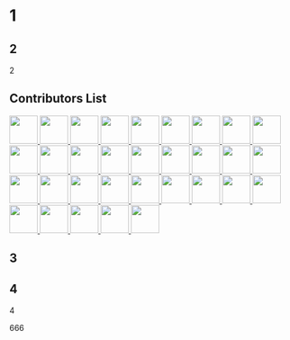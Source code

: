 # 1

## 2
2

## Contributors List

<a href="https://github.com/visiky" title="visiky">
  <img src="https://avatars.githubusercontent.com/u/15646325?v=4" width="50" />
</a>
<a href="https://github.com/hustcc" title="hustcc">
  <img src="https://avatars.githubusercontent.com/u/7856674?v=4" width="50" />
</a>
<a href="https://github.com/lxfu1" title="lxfu1">
  <img src="https://avatars.githubusercontent.com/u/31396322?v=4" width="50" />
</a>
<a href="https://github.com/liuzhenying" title="liuzhenying">
  <img src="https://avatars.githubusercontent.com/u/11748654?v=4" width="50" />
</a>
<a href="https://github.com/zqlu" title="zqlu">
  <img src="https://avatars.githubusercontent.com/u/1142242?v=4" width="50" />
</a>
<a href="https://github.com/arcsin1" title="arcsin1">
  <img src="https://avatars.githubusercontent.com/u/13724222?v=4" width="50" />
</a>
<a href="https://github.com/zhangzhonghe" title="zhangzhonghe">
  <img src="https://avatars.githubusercontent.com/u/38434641?v=4" width="50" />
</a>
<a href="https://github.com/yp0413150120" title="yp0413150120">
  <img src="https://avatars.githubusercontent.com/u/24318174?v=4" width="50" />
</a>
<a href="https://github.com/BBSQQ" title="BBSQQ">
  <img src="https://avatars.githubusercontent.com/u/35586469?v=4" width="50" />
</a>
<a href="https://github.com/DarrenPei" title="DarrenPei">
  <img src="https://avatars.githubusercontent.com/u/42288791?v=4" width="50" />
</a>
<a href="https://github.com/pearmini" title="pearmini">
  <img src="https://avatars.githubusercontent.com/u/49330279?v=4" width="50" />
</a>
<a href="https://github.com/connono" title="connono">
  <img src="https://avatars.githubusercontent.com/u/36756846?v=4" width="50" />
</a>
<a href="https://github.com/yujs" title="yujs">
  <img src="https://avatars.githubusercontent.com/u/16610138?v=4" width="50" />
</a>
<a href="https://github.com/afc163" title="afc163">
  <img src="https://avatars.githubusercontent.com/u/507615?v=4" width="50" />
</a>
<a href="https://github.com/mjul" title="mjul">
  <img src="https://avatars.githubusercontent.com/u/142868?v=4" width="50" />
</a>
<a href="https://github.com/jinhuiWong" title="jinhuiWong">
  <img src="https://avatars.githubusercontent.com/u/23117130?v=4" width="50" />
</a>
<a href="https://github.com/kagawagao" title="kagawagao">
  <img src="https://avatars.githubusercontent.com/u/6930280?v=4" width="50" />
</a>
<a href="https://github.com/MrSmallLiu" title="MrSmallLiu">
  <img src="https://avatars.githubusercontent.com/u/26038018?v=4" width="50" />
</a>
<a href="https://github.com/ntscshen" title="ntscshen">
  <img src="https://avatars.githubusercontent.com/u/21041458?v=4" width="50" />
</a>
<a href="https://github.com/guonanci" title="guonanci">
  <img src="https://avatars.githubusercontent.com/u/12762626?v=4" width="50" />
</a>
<a href="https://github.com/ai-qing-hai" title="ai-qing-hai">
  <img src="https://avatars.githubusercontent.com/u/65594180?v=4" width="50" />
</a>
<a href="https://github.com/DawnLck" title="DawnLck">
  <img src="https://avatars.githubusercontent.com/u/12195307?v=4" width="50" />
</a>
<a href="https://github.com/CarisL" title="CarisL">
  <img src="https://avatars.githubusercontent.com/u/13416424?v=4" width="50" />
</a>
<a href="https://github.com/mayneyao" title="mayneyao">
  <img src="https://avatars.githubusercontent.com/u/6588202?v=4" width="50" />
</a>
<a href="https://github.com/yanglbme" title="yanglbme">
  <img src="https://avatars.githubusercontent.com/u/21008209?v=4" width="50" />
</a>
<a href="https://github.com/beewolf233" title="beewolf233">
  <img src="https://avatars.githubusercontent.com/u/24711525?v=4" width="50" />
</a>
<a href="https://github.com/lqzhgood" title="lqzhgood">
  <img src="https://avatars.githubusercontent.com/u/9134671?v=4" width="50" />
</a>
<a href="https://github.com/neoddish" title="neoddish">
  <img src="https://avatars.githubusercontent.com/u/6898060?v=4" width="50" />
</a>
<a href="https://github.com/stack-stark" title="stack-stark">
  <img src="https://avatars.githubusercontent.com/u/46991054?v=4" width="50" />
</a>
<a href="https://github.com/NewByVector" title="NewByVector">
  <img src="https://avatars.githubusercontent.com/u/20186737?v=4" width="50" />
</a>
<a href="https://github.com/xrkffgg" title="xrkffgg">
  <img src="https://avatars.githubusercontent.com/u/29775873?v=4" width="50" />
</a>
<a href="https://github.com/xingwanying" title="xingwanying">
  <img src="https://avatars.githubusercontent.com/u/10885578?v=4" width="50" />
</a>

## 3


## 4

4

666
